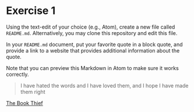 # Exercise 1
Using the text-edit of your choice (e.g., Atom), create a new file called `README.md`. Alternatively, you may clone this repository and edit this file.

In your `README.md` document, put your favorite quote in a block quote, and provide a link to a website that provides additional information about the quote.

Note that you can preview this Markdown in Atom to make sure it works correctly.

>I have hated the words and I have loved them, and I hope I have made them right

[The Book Thief](https://www.goodreads.com/book/show/19063.The_Book_Thief?from_search=true)
